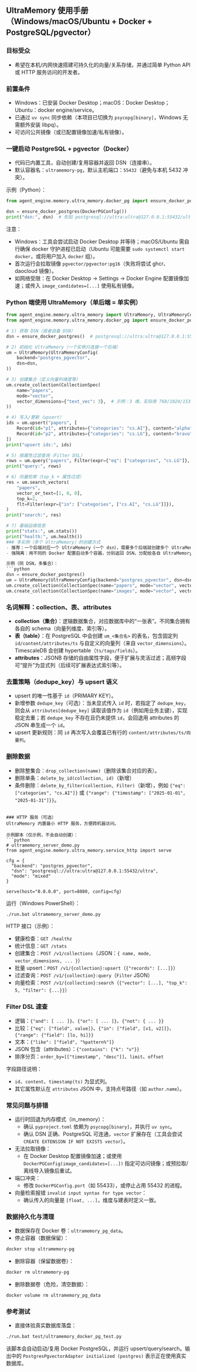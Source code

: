 ## UltraMemory 使用手册（Windows/macOS/Ubuntu + Docker + PostgreSQL/pgvector）

### 目标受众
- 希望在本机/内网快速搭建可持久化的向量/关系存储，并通过简单 Python API 或 HTTP 服务访问的开发者。

### 前置条件
- Windows：已安装 Docker Desktop；macOS：Docker Desktop；Ubuntu：docker engine/service。
- 已通过 `uv sync` 同步依赖（本项目已切换为 `psycopg[binary]`，Windows 无需额外安装 libpq）。
- 可访问公共镜像（或已配置镜像加速/私有镜像）。

### 一键启动 PostgreSQL + pgvector（Docker）
- 代码已内置工具，自动创建/复用容器并返回 DSN（连接串）。
- 默认容器名：`ultramemory-pg`，默认主机端口：`55432`（避免与本机 5432 冲突）。

示例（Python）：
```python
from agent_engine.memory.ultra_memory.docker_pg import ensure_docker_postgres, DockerPGConfig

dsn = ensure_docker_postgres(DockerPGConfig())
print("dsn:", dsn)  # 形如 postgresql://ultra:ultra@127.0.0.1:55432/ultra
```

注意：
- Windows：工具会尝试启动 Docker Desktop 并等待；macOS/Ubuntu 需自行确保 docker 守护进程已启动（Ubuntu 可能需要 `sudo systemctl start docker`，或将用户加入 `docker` 组）。
- 首次运行会拉取镜像 `pgvector/pgvector:pg16`（失败将尝试 ghcr、daocloud 镜像）。
- 如网络受限：在 Docker Desktop → Settings → Docker Engine 配置镜像加速；或传入 `image_candidates=[...]` 使用私有镜像。

### Python 端使用 UltraMemory（单后端 = 单实例）
```python
from agent_engine.memory.ultra_memory import UltraMemory, UltraMemoryConfig, CollectionSpec, Record, Filter
from agent_engine.memory.ultra_memory.docker_pg import ensure_docker_postgres

# 1) 获取 DSN（或者自备 DSN）
dsn = ensure_docker_postgres()  # postgresql://ultra:ultra@127.0.0.1:55432/ultra

# 2) 初始化 UltraMemory（一个实例只连接一个后端）
um = UltraMemory(UltraMemoryConfig(
    backend="postgres_pgvector",
    dsn=dsn,
))

# 3) 创建集合（定义向量列维度等）
um.create_collection(CollectionSpec(
    name="papers",
    mode="vector",
    vector_dimensions={"text_vec": 3},  # 示例：3 维，实际用 768/1024/1536 等
))

# 4) 写入/更新（upsert）
ids = um.upsert("papers", [
    Record(id="p1", attributes={"categories": "cs.AI"}, content="alpha",  vector=[1, 0, 0]),
    Record(id="p2", attributes={"categories": "cs.LG"}, content="bravo",  vector=[0.9, 0.1, 0]),
])
print("upsert ids:", ids)

# 5) 按属性过滤查询（Filter DSL）
rows = um.query("papers", Filter(expr={"eq": ["categories", "cs.LG"]}, limit=10))
print("query:", rows)

# 6) 向量检索（top_k + 属性过滤）
res = um.search_vectors(
    "papers",
    vector_or_text=[1, 0, 0],
    top_k=2,
    flt=Filter(expr={"in": ["categories", ["cs.AI", "cs.LG"]]}),
)
print("search:", res)

# 7) 基础运维信息
print("stats:", um.stats())
print("health:", um.health())
### 多实例（多个 UltraMemory）的创建方式
- 推荐：一个后端对应一个 UltraMemory（一个 dsn），需要多个后端就创建多个 UltraMemory。每个 UltraMemory 下可创建多个 collection（同一后端、能力一致）。
- 强隔离：用不同的 Docker 配置启动多个容器，分别返回 DSN，分配给各自 UltraMemory 实例。

示例（同 DSN，多集合）：
```python
dsn = ensure_docker_postgres()
um = UltraMemory(UltraMemoryConfig(backend="postgres_pgvector", dsn=dsn))
um.create_collection(CollectionSpec(name="papers", mode="vector", vector_dimensions={"text_vec": 1536}))
um.create_collection(CollectionSpec(name="images", mode="vector", vector_dimensions={"img_vec": 512}))
```

### 名词解释：collection、表、attributes
- **collection（集合）**：逻辑数据集合，对应数据库中的“一张表”。不同集合拥有各自的 schema（向量列维度、索引等）。
- **表（table）**：在 PostgreSQL 中会创建 `um_<集合名>` 的表名，包含固定列 `id/content/attributes/ts` 与自定义的向量列（来自 `vector_dimensions`）。TimescaleDB 会创建 hypertable（`ts/tags/fields`）。
- **attributes**：JSONB 存储的自由属性字段，便于扩展与灵活过滤；高频字段可“提升”为显式列（后续可扩展表达式索引等）。

### 去重策略（dedupe_key）与 upsert 语义
- upsert 的唯一性基于 `id`（PRIMARY KEY）。
- 新增参数 `dedupe_key`（可选）：当未显式传入 `id` 时，若指定了 `dedupe_key`，则会从 `attributes[dedupe_key]` 读取该值作为 `id`（例如用业务主键），实现稳定去重；若 `dedupe_key` 不存在且仍未提供 `id`，会回退用 attributes 的 JSON 串生成一个 `id`。
- upsert 更新规则：同 `id` 再次写入会覆盖已有行的 `content/attributes/ts/向量列`。

### 删除数据
- 删除整集合：`drop_collection(name)`（删除该集合对应的表）。
- 删除单条：`delete_by_id(collection, id)`（新增）
- 条件删除：`delete_by_filter(collection, Filter)`（新增），例如 `{"eq": ["categories", "cs.AI"]}` 或 `{"range": {"timestamp": ["2025-01-01", "2025-01-31"]}}`。

```

### HTTP 服务（可选）
UltraMemory 内置最小 HTTP 服务，方便跨机器访问。

示例脚本（仅示例，不会自动创建）：
```python
# ultramemory_server_demo.py
from agent_engine.memory.ultra_memory.service_http import serve

cfg = {
  "backend": "postgres_pgvector",
  "dsn": "postgresql://ultra:ultra@127.0.0.1:55432/ultra",
  "mode": "mixed"
}

serve(host="0.0.0.0", port=8080, config=cfg)
```

运行（Windows PowerShell）：
```bash
./run.bat ultramemory_server_demo.py
```

HTTP 接口（示例）：
- 健康检查：`GET /healthz`
- 统计信息：`GET /stats`
- 创建集合：`POST /v1/collections`（JSON：`{ name, mode, vector_dimensions, ... }`）
- 批量 upsert：`POST /v1/{collection}:upsert`（`{"records": [...]}`）
- 过滤查询：`POST /v1/{collection}:query`（`Filter` JSON）
- 向量检索：`POST /v1/{collection}:search`（`{"vector": [...], "top_k": 5, "filter": {...}}`）

### Filter DSL 速查
- 逻辑：`{"and": [ ... ]}`、`{"or": [ ... ]}`、`{"not": { ... }}`
- 比较：`{"eq": ["field", value]}`、`{"in": ["field", [v1, v2]]}`、`{"range": {"field": [lo, hi]}}`
- 文本：`{"like": ["field", "%pattern%"]}`
- JSON 包含（attributes）：`{"contains": {"k": "v"}}`
- 排序分页：`order_by=[["timestamp", "desc"]]`、`limit`、`offset`

字段路径说明：
- `id`、`content`、`timestamp(ts)` 为显式列。
- 其它属性默认在 `attributes` JSON 中，支持点号路径（如 `author.name`）。

### 常见问题与排错
- 运行时回退为内存模式（in_memory）：
  - 确认 `pyproject.toml` 依赖为 `psycopg[binary]`，并执行 `uv sync`。
  - 确认 DSN 正确、PostgreSQL 可连通，`vector` 扩展存在（工具会尝试 `CREATE EXTENSION IF NOT EXISTS vector`）。
- 无法拉取镜像：
  - 在 Docker Desktop 配置镜像加速；或使用 `DockerPGConfig(image_candidates=[...])` 指定可访问镜像；或预拉取/离线导入镜像后重试。
- 端口冲突：
  - 修改 `DockerPGConfig.port`（如 55433），或停止占用 55432 的进程。
- 向量检索报错 `invalid input syntax for type vector`：
  - 确认传入的向量是 `[float, ...]`，维度与建表时定义一致。

### 数据持久化与清理
- 数据保存在 Docker 卷：`ultramemory_pg_data`。
- 停止容器（数据保留）：
```bash
docker stop ultramemory-pg
```
- 删除容器（保留数据卷）：
```bash
docker rm ultramemory-pg
```
- 删除数据卷（危险，清空数据）：
```bash
docker volume rm ultramemory_pg_data
```

### 参考测试
- 直接体验真实数据库落盘：
```bash
./run.bat test/ultramemory_docker_pg_test.py
```
该脚本会自动启动/复用 Docker PostgreSQL，并运行 upsert/query/search。输出中的 `PostgresPgvectorAdapter initialized (postgres)` 表示正在使用真实数据库。


